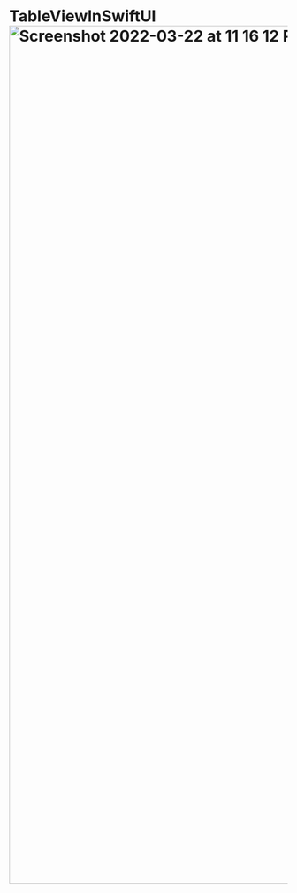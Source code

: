 # TableViewInSwiftUI<img width="1552" alt="Screenshot 2022-03-22 at 11 16 12 PM" src="https://user-images.githubusercontent.com/35709246/159548754-fc2727d6-321b-478d-b2bb-aa10ec43e3c9.png">
